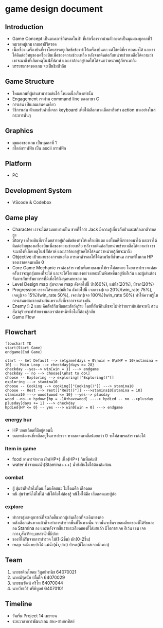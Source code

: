 # game design document

## Introduction

- Game Concept เป็นเกมเอาชีวิตรอดในป่า ที่เล่าเรื่องราวผ่านตัวละครเป็นมุมมองบุคคลที่1
- หมวดหมู่เกม เกมเอาชีวิตรอด
- เนื้อเรื่อง เครื่องบินที่เราโดยสารอยู่เกิดขัดข้องทำให้เครื่องบินตก แต่โชคดีที่เรารอดมาได้ และเราได้ติดต่อวิทยุของเครื่องบินเพื่อของความช่วยเหลือ หลังจากติดต่อกับหน่วยช่วยเหลือได้ความว่า เขาจะมาถึงที่เกิดเหตุใน4สัปดาห์ และเราต้องอยู่รอดให้ได้จนกว่าหน่วยกู้ภัยจะมาถึง
- บรรยายกาศของเกม จะเป็นธีมป่าลึก

## Game Structure

- โหมดเกมที่ผู้เล่นสามารถเล่นได้ โหมดเนื้อเรื่องเท่านั้น
- Engagement เราผ่าน command line ของภาษา C
- การเล่น เป็นเกมเล่นคนเดียว
- วิธีการเล่น ตัวเกมรับคำสั่งจาก keyboard เพื่อให้เลือกทางเลือกหรือทำ action บางอย่างในสถาะการนั้นๆ

## Graphics

- มุมมองของเกม เป็นบุคคลที่ 1
- สไตล์กราฟฟิก เป็น ascii กราฟฟิก
  
## Platform

- PC

## Development System

- VScode & Codebox

## Game play

- Character เราจะได้สวมบทบาทเป็น ชายที่ชื่อว่า Jack มีความรู้เกี่ยวกับป่าและสกิลเอาตัวรอดสูง
- Story เครื่องบินที่เราโดยสารอยู่เกิดขัดข้องทำให้เครื่องบินตก แต่โชคดีที่เรารอดมาได้ และเราได้ติดต่อวิทยุของเครื่องบินเพื่อของความช่วยเหลือ หลังจากติดต่อกับหน่วยช่วยเหลือได้ความว่า เขาจะมาถึงที่เกิดเหตุใน4สัปดาห์ และเราต้องอยู่รอดให้ได้จนกว่าหน่วยกู้ภัยจะมาถึง
- Objective เป้าหมายของการชนะคือ การเอาตัวรอดให้ได้ตามวันที่กำหนด  การแพ้ในเกม HP ของเราลดจนเหลือ 0
- Core Game Mechanic เราต้องสำรวจป่าเพื่อหาของมาให้เราไม่อดตาย โดยการสำรวจแต่ละครั้งเราจะถูกสุ่มของที่จะได้ และจะได้ไอเทมบางอย่างเยอะเป็นพิเศษขึ้นอยู่กับอีเว้น และผู้เล่นต้องจัดการกับทรัพยากรรที่มีเพื่อให้ถึงจุดหมายของเกม
- Level Design map สุ่มจะเจอ map ดังต่อไปนี้ ป่า(60%), แม่น้ำ(20%), ป่ารก(20%)
- Progression เราจะใส่ระบบสุ่มอีเว้น ดังต่อไปนี้ เจอกวาง(เจอ 20%)(win_rate 75%), เจองู(เจอ 15%)(win_rate 50%), เจอปลา(เจอ 100%)(win_rate 50%) ทำให้ความรู้ในการเล่นแต่ละรอบต่างกันเพราะสิ่งที่เจออาจจะต่างกัน
- Enemy มี 2 แบบ คือสัตร์กินพืชและสัตว์ดุร้าย โดยที่สัตว์กินพืชจะไม่ทำร้ายเรามันมักจะหนี ส่วนสัตว์ดุร้ายจะทำร้ายเราและเราต้องหนีหรือไม่ก็ต้องสู้กลับ
- Game Flow
  
## Flowchart

```mermaid
flowchart TD
start(Start Game)
endgame(End Game)

start -- Set Default --> setgame[days = 0\nwin = 0\nHP = 10\nstamina = 10] -- Main Loop --> checkday{days >= 28}
checkday --yes--> win[win = 1] ---> endgame
checkday -- no --> choose[\What to do\]
choose -- Exploring --> exploring[["Exploring()"]]
exploring ---> stamina10
choose -- Cooking --> cooking[["Cooking()"]] ---> stamina10
choose -- Rest --> rest[["Rest()"]] --->stamina10[stamina = 10]
stamina10 ---> wood{wood <= 10} --yes--> plusday
wood --no--> hpdown[hp = -10+havewood] ----> hpdied -- no -->plusday
plusday[days += 1] ---> checkday
hpdied{HP <= 0} -- yes ---> win0[win = 0] ---> endgame
```

### energy bur

- HP บอกเลือดที่มีอยู่ตอนนี้
- บอกพลังงานที่เหลืออยู่ในการสำรวจ หากลดจนเหลือน้อยกว่า 0 จะไม่สามรถสำรวจต่อได้

### Item in game

- food อาหารจำพวก ผัก(HP+) เนื้อ(HP+) กินที่แค้มป์
- water น้ำจากแม่น้ำ(Stamina+++) น้ำยังกินไม่ได้ต้องต้มก่อน

### combat

- สู้ สุ่มว่าตีหรือไม่โดน โดนคือชนะ ไม่โดนคือ เลือดลด
- หนี สุ่มว่าหนีได้ไม่ได้ หนีได้คือไม่ต้องสู้ หนีไม่ได้คือ เลือดลดและสู้ต่อ

### explore

- ทำการสุ่มเหตุการณ์ที่จะเกิดขึ้นหากผู้เล่นเลือกที่จะเดินทางต่อ
- หลังเลือกเส้นทางแล้วก็จะทำการสำรวจพื้นที่ในทางนั้น จากนั้นจะขึ้นรายละเอียดของที่ได้รับและลด Stamina ลง และหลังจากขึ้นรายละเอียดของที่ได้มาแล้ว มีโอกาสเจอ อีเว้น เช่น เจอกวาง,สัตว์ร้าย,แหล่งน้ำที่มีปลา
- ของที่ได้รับจากการสำรวจ ไม้(1-2ชิ้น) ผัก(0-2ชิ้น)
- map จะมีแบบป่าไม้ แม่น้ำ(น้ำ,ปลา) ป่ารก(มีโอกาสเจอผักมาก)

## Team

1. นายชาติณโยดม วิบูลย์พานิช 64070021
2. นายณัฐดนัย ปลื้มใจ 64070029
3. นายธนวัฒน์ ศรีโท 64070044
4. นายวัชรวีร์ ศรีพิบูลย์ 64070101

## Timeline

- วันเริ่ม Project 14 เมษายน
- ระยะเวลาการพัฒนาเกม สอง-สามอาทิตย์
